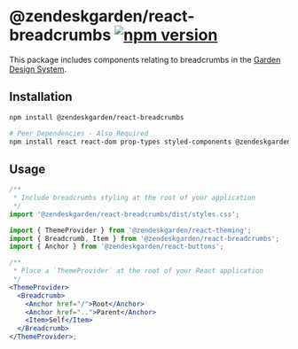 # @zendeskgarden/react-breadcrumbs [![npm version](https://img.shields.io/npm/v/@zendeskgarden/react-breadcrumbs.svg?style=flat-square)](https://www.npmjs.com/package/@zendeskgarden/react-breadcrumbs)

This package includes components relating to breadcrumbs in the
[Garden Design System](https://zendeskgarden.github.io/).

## Installation

```sh
npm install @zendeskgarden/react-breadcrumbs

# Peer Dependencies - Also Required
npm install react react-dom prop-types styled-components @zendeskgarden/react-theming
```

## Usage

```jsx static
/**
 * Include breadcrumbs styling at the root of your application
 */
import '@zendeskgarden/react-breadcrumbs/dist/styles.css';

import { ThemeProvider } from '@zendeskgarden/react-theming';
import { Breadcrumb, Item } from '@zendeskgarden/react-breadcrumbs';
import { Anchor } from '@zendeskgarden/react-buttons';

/**
 * Place a `ThemeProvider` at the root of your React application
 */
<ThemeProvider>
  <Breadcrumb>
    <Anchor href="/">Root</Anchor>
    <Anchor href="..">Parent</Anchor>
    <Item>Self</Item>
  </Breadcrumb>
</ThemeProvider>;
```
